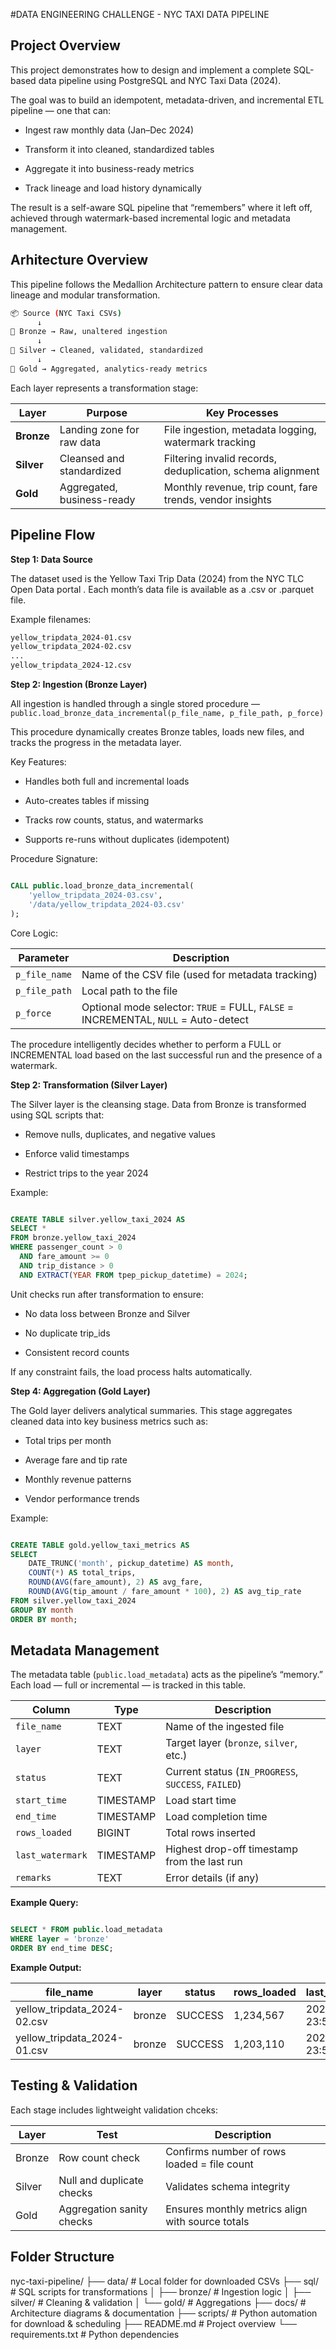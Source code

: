 #DATA ENGINEERING CHALLENGE - NYC TAXI DATA PIPELINE

## Project Overview 

This project demonstrates how to design and implement a complete SQL-based data pipeline using PostgreSQL and NYC Taxi Data (2024).

The goal was to build an idempotent, metadata-driven, and incremental ETL pipeline — one that can:

 - Ingest raw monthly data (Jan–Dec 2024)

 - Transform it into cleaned, standardized tables

 - Aggregate it into business-ready metrics

 - Track lineage and load history dynamically

The result is a self-aware SQL pipeline that “remembers” where it left off, achieved through watermark-based incremental logic and metadata management.


## Arhitecture Overview

This pipeline follows the Medallion Architecture pattern to ensure clear data lineage and modular transformation.

``` bash
📦 Source (NYC Taxi CSVs)
      ↓
🥉 Bronze → Raw, unaltered ingestion
      ↓
🥈 Silver → Cleaned, validated, standardized
      ↓
🥇 Gold → Aggregated, analytics-ready metrics
```

Each layer represents a transformation stage:

| Layer      | Purpose                    | Key Processes                                              |
| ---------- | -------------------------- | ---------------------------------------------------------- |
| **Bronze** | Landing zone for raw data  | File ingestion, metadata logging, watermark tracking       |
| **Silver** | Cleansed and standardized  | Filtering invalid records, deduplication, schema alignment |
| **Gold**   | Aggregated, business-ready | Monthly revenue, trip count, fare trends, vendor insights  |


## Pipeline Flow

**Step 1: Data Source**

The dataset used is the Yellow Taxi Trip Data (2024) from the NYC TLC Open Data portal
.
Each month’s data file is available as a .csv or .parquet file.

Example filenames:

```bash
yellow_tripdata_2024-01.csv
yellow_tripdata_2024-02.csv
...
yellow_tripdata_2024-12.csv
```

**Step 2: Ingestion (Bronze Layer)**

All ingestion is handled through a single stored procedure —
`public.load_bronze_data_incremental(p_file_name, p_file_path, p_force)`

This procedure dynamically creates Bronze tables, loads new files, and tracks the progress in the metadata layer.

Key Features:

 - Handles both full and incremental loads

 - Auto-creates tables if missing

 - Tracks row counts, status, and watermarks

 - Supports re-runs without duplicates (idempotent)

Procedure Signature:

``` SQL

CALL public.load_bronze_data_incremental(
    'yellow_tripdata_2024-03.csv',
    '/data/yellow_tripdata_2024-03.csv'
);

```

Core Logic:

| Parameter     | Description                                                                        |
| ------------- | ---------------------------------------------------------------------------------- |
| `p_file_name` | Name of the CSV file (used for metadata tracking)                                  |
| `p_file_path` | Local path to the file                                                             |
| `p_force`     | Optional mode selector: `TRUE` = FULL, `FALSE` = INCREMENTAL, `NULL` = Auto-detect |

The procedure intelligently decides whether to perform a FULL or INCREMENTAL load based on the last successful run and the presence of a watermark.

**Step 2: Transformation (Silver Layer)**

The Silver layer is the cleansing stage. Data from Bronze is transformed using SQL scripts that:

 - Remove nulls, duplicates, and negative values

 - Enforce valid timestamps

 - Restrict trips to the year 2024

Example:

``` SQL

CREATE TABLE silver.yellow_taxi_2024 AS
SELECT *
FROM bronze.yellow_taxi_2024
WHERE passenger_count > 0
  AND fare_amount >= 0
  AND trip_distance > 0
  AND EXTRACT(YEAR FROM tpep_pickup_datetime) = 2024;

```

Unit checks run after transformation to ensure:

 - No data loss between Bronze and Silver

 - No duplicate trip_ids

 - Consistent record counts

If any constraint fails, the load process halts automatically.


**Step 4: Aggregation (Gold Layer)**

The Gold layer delivers analytical summaries. This stage aggregates cleaned data into key business metrics such as:

 - Total trips per month

 - Average fare and tip rate

 - Monthly revenue patterns

 - Vendor performance trends

Example:

``` SQL

CREATE TABLE gold.yellow_taxi_metrics AS
SELECT
    DATE_TRUNC('month', pickup_datetime) AS month,
    COUNT(*) AS total_trips,
    ROUND(AVG(fare_amount), 2) AS avg_fare,
    ROUND(AVG(tip_amount / fare_amount * 100), 2) AS avg_tip_rate
FROM silver.yellow_taxi_2024
GROUP BY month
ORDER BY month;

```

## Metadata Management

The metadata table (`public.load_metadata`) acts as the pipeline’s “memory.” Each load — full or incremental — is tracked in this table.

| Column           | Type      | Description                                         |
| ---------------- | --------- | --------------------------------------------------- |
| `file_name`      | TEXT      | Name of the ingested file                           |
| `layer`          | TEXT      | Target layer (`bronze`, `silver`, etc.)             |
| `status`         | TEXT      | Current status (`IN_PROGRESS`, `SUCCESS`, `FAILED`) |
| `start_time`     | TIMESTAMP | Load start time                                     |
| `end_time`       | TIMESTAMP | Load completion time                                |
| `rows_loaded`    | BIGINT    | Total rows inserted                                 |
| `last_watermark` | TIMESTAMP | Highest drop-off timestamp from the last run        |
| `remarks`        | TEXT      | Error details (if any)                              |

**Example Query:**

``` SQL

SELECT * FROM public.load_metadata
WHERE layer = 'bronze'
ORDER BY end_time DESC;

```

**Example Output:**

| file_name                   | layer  | status  | rows_loaded | last_watermark      |
| --------------------------- | ------ | ------- | ----------- | ------------------- |
| yellow_tripdata_2024-02.csv | bronze | SUCCESS | 1,234,567   | 2024-02-29 23:59:59 |
| yellow_tripdata_2024-01.csv | bronze | SUCCESS | 1,203,110   | 2024-01-31 23:59:59 |


## Testing & Validation

Each stage includes lightweight validation chceks:

| Layer  | Test                      | Description                                      |
| ------ | ------------------------- | ------------------------------------------------ |
| Bronze | Row count check           | Confirms number of rows loaded = file count      |
| Silver | Null and duplicate checks | Validates schema integrity                       |
| Gold   | Aggregation sanity checks | Ensures monthly metrics align with source totals |


## Folder Structure

nyc-taxi-pipeline/
├── data/                 # Local folder for downloaded CSVs
├── sql/                  # SQL scripts for transformations
│   ├── bronze/           # Ingestion logic
│   ├── silver/           # Cleaning & validation
│   └── gold/             # Aggregations
├── docs/                 # Architecture diagrams & documentation
├── scripts/              # Python automation for download & scheduling
├── README.md             # Project overview
└── requirements.txt      # Python dependencies


